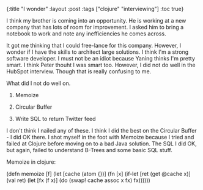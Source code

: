 {:title "I wonder" :layout :post :tags ["clojure" "interviewing"] :toc true}

I think my brother is coming into an opportunity. He is working at a new company that has lots of room for improvement. I asked him to bring a notebook to work and note any inefficiencies he comes across.

It got me thinking that I could free-lance for this company. However, I wonder if I have the skills to architect large solutions. I think I'm a strong software developer. I must not be an idiot because Yaning thinks I'm pretty smart. I think Peter thouht I was smart too. However, I did not do well in the HubSpot interview. Though that is really confusing to me.

What did I not do well on.

1.  Memoize

2.  Circular Buffer

3.  Write SQL to return Twitter feed

I don't think I nailed any of these. I think I did the best on the Circular Buffer - I did OK there. I shot myself in the foot with Memoize because I tried and failed at Clojure before moving on to a bad Java solution. The SQL I did OK, but again, failed to understand B-Trees and some basic SQL stuff.

Memoize in clojure:

(defn memoize [f] (let [cache (atom {})] (fn [x] (if-let [ret (get @cache x)] (val ret) (let [fx (f x)] (do (swap! cache assoc x fx) fx))))))
